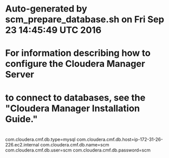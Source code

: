 # Auto-generated by scm_prepare_database.sh on Fri Sep 23 14:45:49 UTC 2016
#
# For information describing how to configure the Cloudera Manager Server
# to connect to databases, see the "Cloudera Manager Installation Guide."
#
com.cloudera.cmf.db.type=mysql
com.cloudera.cmf.db.host=ip-172-31-26-226.ec2.internal
com.cloudera.cmf.db.name=scm
com.cloudera.cmf.db.user=scm
com.cloudera.cmf.db.password=scm
